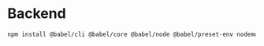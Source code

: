 # Backend

```sh
npm install @babel/cli @babel/core @babel/node @babel/preset-env nodemon --save-dev
```
